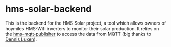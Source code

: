 # hms-solar-backend

This is the backend for the HMS Solar project, a tool which allows owners of hoymiles HMS-Wifi inverters to monitor their solar production. It relies on the [hms-mqtt-publisher](https://github.com/DennisOSRM/hms-mqtt-publisher) to access the data from MQTT (big thanks to [Dennis Luxen](https://github.com/DennisOSRM)).